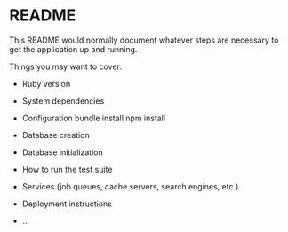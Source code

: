 # README

This README would normally document whatever steps are necessary to get the
application up and running.

Things you may want to cover:

* Ruby version

* System dependencies

* Configuration
	bundle install
	npm install

* Database creation

* Database initialization

* How to run the test suite

* Services (job queues, cache servers, search engines, etc.)

* Deployment instructions

* ...
